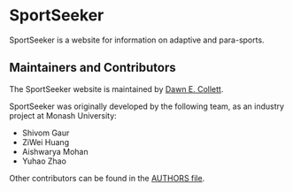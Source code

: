 # SportSeeker

SportSeeker is a website for information on adaptive and para-sports.

## Maintainers and Contributors

The SportSeeker website is maintained by [Dawn E. Collett](https://github.com/lisushka).

SportSeeker was originally developed by the following team, as an industry project at Monash University:
- Shivom Gaur
- ZiWei Huang
- Aishwarya Mohan
- Yuhao Zhao

Other contributors can be found in the [AUTHORS file](./AUTHORS.md).